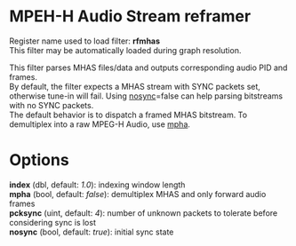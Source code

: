 <!-- automatically generated - do not edit, patch gpac/applications/gpac/gpac.c -->

# MPEH-H Audio Stream reframer  
  
Register name used to load filter: __rfmhas__  
This filter may be automatically loaded during graph resolution.  
  
This filter parses MHAS files/data and outputs corresponding audio PID and frames.  
By default, the filter expects a MHAS stream with SYNC packets set, otherwise tune-in will fail. Using [nosync](#nosync)=false can help parsing bitstreams with no SYNC packets.  
The default behavior is to dispatch a framed MHAS bitstream. To demultiplex into a raw MPEG-H Audio, use [mpha](#mpha).  
  

# Options    
  
<a id="index">__index__</a> (dbl, default: _1.0_): indexing window length  
<a id="mpha">__mpha__</a> (bool, default: _false_): demultiplex MHAS and only forward audio frames  
<a id="pcksync">__pcksync__</a> (uint, default: _4_): number of unknown packets to tolerate before considering sync is lost  
<a id="nosync">__nosync__</a> (bool, default: _true_): initial sync state  
  
